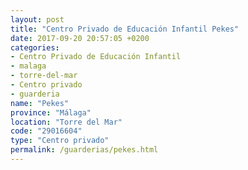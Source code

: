 ```yaml
---
layout: post
title: "Centro Privado de Educación Infantil Pekes"
date: 2017-09-20 20:57:05 +0200
categories:
- Centro Privado de Educación Infantil
- malaga
- torre-del-mar
- Centro privado
- guarderia
name: "Pekes"
province: "Málaga"
location: "Torre del Mar"
code: "29016604"
type: "Centro privado"
permalink: /guarderias/pekes.html
---
```

